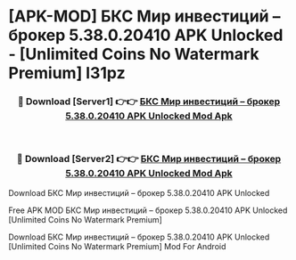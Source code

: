 # [APK-MOD] БКС Мир инвестиций – брокер 5.38.0.20410 APK Unlocked - [Unlimited Coins No Watermark Premium] l31pz



<div align="center">
<h3>🔴 Download [Server1] 👉👉 <a href="https://momento.my/?title=БКС_Мир_инвестиций_–_брокер_5.38.0.20410_APK_Unlocked">БКС Мир инвестиций – брокер 5.38.0.20410 APK Unlocked Mod Apk</a></h3><br>

<h3>🔴 Download [Server2] 👉👉 <a href="https://momento.my/?title=БКС_Мир_инвестиций_–_брокер_5.38.0.20410_APK_Unlocked">БКС Мир инвестиций – брокер 5.38.0.20410 APK Unlocked Mod Apk</a></h3>
</div>



Download БКС Мир инвестиций – брокер 5.38.0.20410 APK Unlocked 

Free APK MOD БКС Мир инвестиций – брокер 5.38.0.20410 APK Unlocked [Unlimited Coins No Watermark Premium]

Download БКС Мир инвестиций – брокер 5.38.0.20410 APK Unlocked [Unlimited Coins No Watermark Premium] Mod For Android
